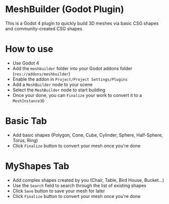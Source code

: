 # MeshBuilder (Godot Plugin)

This is a Godot 4 plugin to quickly build 3D meshes via basic CSG shapes and community-created CSG shapes

# How to use
- Use Godot 4
- Add the `meshbuilder` folder into your Godot addons folder (`res://addons/meshbuilder`)
- Enable the addon in `Project/Project Settings/Plugins`
- Add a `MeshBuilder` node to your scene
- Select the `MeshBuilder` node to start building
- Once your done, you can `Finalize` your work to convert it to a `MeshInstance3D`

# Basic Tab
- Add basic shapes (Polygon, Cone, Cube, Cylinder, Sphere, Half-Sphere, Torus, Ring)
- Click `Finalize` button to convert your mesh once you're done

# MyShapes Tab
- Add complex shapes created by you (Chair, Table, Bird House, Bucket...)
- Use the `Search` field to search through the list of existing shapes
- Click `Save` button to save your mesh for later
- Click `Finalize` button to convert your mesh once you're done
